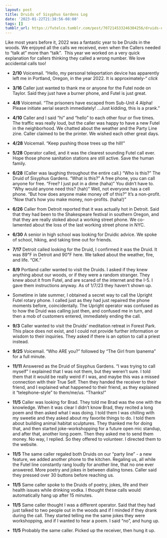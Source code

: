 ```yaml
---
layout: post
title: Druids of Sisyphus Gardens Log
date: '2023-01-22T21:38:56-08:00'
tags: []
tumblr_url: https://futelco.tumblr.com/post/707214533246304256/druids-of-sisyphus-gardens-log
---
```

Like most years before it, 2022 was a fantastic year to be Druids in the woods. We enjoyed all the calls we received, even when the Callers needed to “talk at” more than “talk”. &nbsp;This year we worked on a very quick explanation for callers thinking they called a wrong number. We love accidental calls too!

- **2/10** Voicemail. “Hello, my personal teleportation device has apparently left me in Portland, Oregon, in the year 2022. It is approximately-“ _click_

- **3/16** Caller just wanted to thank me or anyone for the Futel node on Taylor. Said they just have a burner phone, and Futel is just great.

- **4/8** Voicemail. “The prisoners have escaped from Sub-Unit 4 Alpha! Please initiate aerial search immediately! …Just kidding, this is a prank.”

- **4/10** Caller and I said “hi” and “hello” to each other four or five times. The traffic was really loud, but the caller was happy to have a new Futel in the neighborhood. We chatted about the weather and the Party Line zine. Caller claimed to be the printer. We wished each other great days.

- **4/28** Voicemail. “Keep pushing those trees up the hill!”

- **5/28** Operator called, and it was the clearest sounding Futel call ever. Hope those phone sanitation stations are still active. Save the human family.

- **6/28** (Caller was laughing throughout the entire call.) “Who is this?” The Druid of Sisyphus Gardens. “What is this?” A free phone, you can call anyone for free. “Free? I just put in a dime (haha)” You didn’t have to. “Why would anyone need this? (hah)” Well, not everyone has a cell phone. “But how does anyone make money off of this?” It’s a non-profit. “Now that’s how you make money, non-profits. (haha!)”

- **6/26** Caller from Detroit reported that it was actually hot in Detroit. Said that they had been to the Shakespeare festival in southern Oregon, and that they are really stoked about a working street phone. We co-lamented about the loss of the last working street phone in NYC.

- **6/30** A senior in high school was looking for Druidic advice. We spoke of school, hiking, and taking time out for friends.

- **7/17** Detroit called looking for the Druid, I confirmed it was the Druid. It was 89℉ in Detroit and 90℉ here. We talked about the weather, fire, and life. “OK.”

- **8/9** Portland caller wanted to visit the Druids. I asked if they knew anything about our woods, or if they were a random stranger. They knew about it from Futel, and are scared of the internet and the I-5. I gave them instructions anyway. As of 1/7/23 they haven’t shown up.

- Sometime in late summer, I obtained a secret way to call the Upright Futel rotary phone. I called just as they had just repaired the phone moments before, coincidentally. The Upright operator was confused as to how the Druid was calling just then, and confused me in turn, and then a mob of customers entered, immediately ending the call.

- **9/3** Caller wanted to visit the Druids’ meditation retreat in Forest Park. This place does not exist, and I could not provide further information or wisdom to their inquiries. They asked if there is an option to call a priest instead.

- **9/25** Voicemail. “Who ARE you?” followed by “The Girl from Ipanema” for a full minute.

- **11/11** Answered as the Druid of Sisyphus Gardens. “I was trying to call myself” I explained that I was not them, but they weren’t sure. I told them that it would be really weird if I was, and maybe this was a missed connection with their True Self. Then they handed the receiver to their friend, and I explained what happened to their friend, as they explained it “telephone-style” to them/me/us. “Thanks!”

- **11/5** Caller was looking for Brad. They told me Brad was the one with the knowledge. When it was clear I didn’t know Brad, they recited a long poem and then asked what I was doing. I told them I was chilling with my sweetie and they asked about my favorite things to do. I told them about building animal habitat sculptures. They thanked me for doing that, and then started joke-workshopping for a future open mic standup, and after that, another long poem. Then they asked me to send them money. No way, I replied. So they offered to volunteer. I directed them to the website.

- **11/5** The same caller regaled both Druids on our “party line” - a new feature, we added another phone to the kitchen. Regaling us, all while the Futel line constantly rang loudly for another line, that no one ever answered. More poetry and jokes in between dialing tones. Caller said they pressed over 30 buttons before reaching us.

- **11/5** Same caller spoke to the Druids of poetry, jokes, life and their health issues while drinking vodka. I thought these calls would automatically hang up after 15 minutes.

- **11/5** Same caller thought I was a different operator. Said that they had just talked to two people out in the woods and if I minded if they drank during the call. They started telling me the same jokes they were workshopping, and if I wanted to hear a poem. I said “no”, and hung up.

- **11/5** Probably the same caller. Picked up the receiver, then hung it up.

